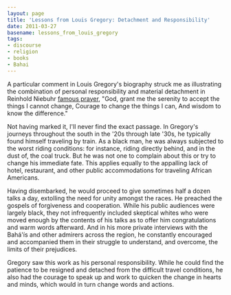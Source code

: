 ```yaml
---
layout: page
title: 'Lessons from Louis Gregory: Detachment and Responsibility'
date: 2011-03-27
basename: lessons_from_louis_gregory
tags:
- discourse
- religion
- books
- Bahai
---
```


A particular comment in Louis Gregory's biography struck me as illustrating the
combination of personal responsibility and material detachment in Reinhold
Niebuhr <a href="http://en.wikipedia.org/wiki/Serenity_Prayer">famous
prayer</a>, "God, grant me the serenity to accept the things I cannot change,
Courage to change the things I can, And wisdom to know the difference."

<!-- truncate -->

Not having marked it, I'll never find the exact passage. In Gregory's journeys
throughout the south in the '20s through late '30s, he typically found himself
traveling by train. As a black man, he was always subjected to the worst riding
conditions: for instance, riding directly behind, and in the dust of, the coal
truck. But he was not one to complain about this or try to change his immediate
fate. This applies equally to the appalling lack of hotel, restaurant, and other
public accommodations for traveling African Americans.

Having disembarked, he would proceed to give sometimes half a dozen talks a day,
extolling the need for unity amongst the races. He preached the gospels of
forgiveness and cooperation. While his public audiences were largely black, they
not infrequently included skeptical whites who were moved enough by the contents
of his talks as to offer him congratulations and warm words afterward. And in
his more private interviews with the Bah&aacute;'&iacute;s and other admirers
across the region, he constantly encouraged and accompanied them in their
struggle to understand, and overcome, the limits of their prejudices.

Gregory saw this work as his personal responsibility. While he could find the
patience to be resigned and detached from the difficult travel conditions, he
also had the courage to speak up and work to quicken the change in hearts and
minds, which would in turn change words and actions.
